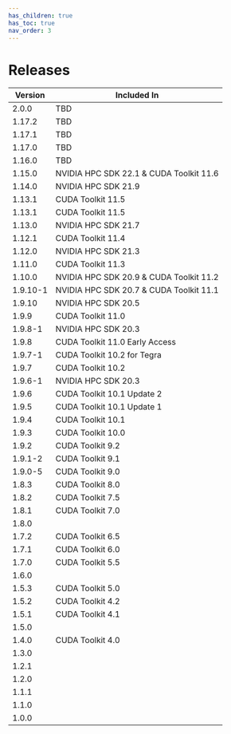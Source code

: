 ```yaml
---
has_children: true
has_toc: true
nav_order: 3
---
```


# Releases

| Version         | Included In                               |
|-----------------|-------------------------------------------|
| 2.0.0           | TBD                                       |
| 1.17.2          | TBD                                       |
| 1.17.1          | TBD                                       |
| 1.17.0          | TBD                                       |
| 1.16.0          | TBD                                       |
| 1.15.0          | NVIDIA HPC SDK 22.1 & CUDA Toolkit 11.6   |
| 1.14.0          | NVIDIA HPC SDK 21.9                       |
| 1.13.1          | CUDA Toolkit 11.5                         |
| 1.13.1          | CUDA Toolkit 11.5                         |
| 1.13.0          | NVIDIA HPC SDK 21.7                       |
| 1.12.1          | CUDA Toolkit 11.4                         |
| 1.12.0          | NVIDIA HPC SDK 21.3                       |
| 1.11.0          | CUDA Toolkit 11.3                         |
| 1.10.0          | NVIDIA HPC SDK 20.9 & CUDA Toolkit 11.2   |
| 1.9.10-1        | NVIDIA HPC SDK 20.7 & CUDA Toolkit 11.1   |
| 1.9.10          | NVIDIA HPC SDK 20.5                       |
| 1.9.9           | CUDA Toolkit 11.0                         |
| 1.9.8-1         | NVIDIA HPC SDK 20.3                       |
| 1.9.8           | CUDA Toolkit 11.0 Early Access            |
| 1.9.7-1         | CUDA Toolkit 10.2 for Tegra               |
| 1.9.7           | CUDA Toolkit 10.2                         |
| 1.9.6-1         | NVIDIA HPC SDK 20.3                       |
| 1.9.6           | CUDA Toolkit 10.1 Update 2                |
| 1.9.5           | CUDA Toolkit 10.1 Update 1                |
| 1.9.4           | CUDA Toolkit 10.1                         |
| 1.9.3           | CUDA Toolkit 10.0                         |
| 1.9.2           | CUDA Toolkit 9.2                          |
| 1.9.1-2         | CUDA Toolkit 9.1                          |
| 1.9.0-5         | CUDA Toolkit 9.0                          |
| 1.8.3           | CUDA Toolkit 8.0                          |
| 1.8.2           | CUDA Toolkit 7.5                          |
| 1.8.1           | CUDA Toolkit 7.0                          |
| 1.8.0           |                                           |
| 1.7.2           | CUDA Toolkit 6.5                          |
| 1.7.1           | CUDA Toolkit 6.0                          |
| 1.7.0           | CUDA Toolkit 5.5                          |
| 1.6.0           |                                           |
| 1.5.3           | CUDA Toolkit 5.0                          |
| 1.5.2           | CUDA Toolkit 4.2                          |
| 1.5.1           | CUDA Toolkit 4.1                          |
| 1.5.0           |                                           |
| 1.4.0           | CUDA Toolkit 4.0                          |
| 1.3.0           |                                           |
| 1.2.1           |                                           |
| 1.2.0           |                                           |
| 1.1.1           |                                           |
| 1.1.0           |                                           |
| 1.0.0           |                                           |

